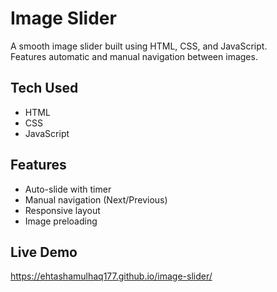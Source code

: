 #  Image Slider

A smooth image slider built using HTML, CSS, and JavaScript.  
Features automatic and manual navigation between images.

##  Tech Used
- HTML
- CSS
- JavaScript

##  Features
- Auto-slide with timer
- Manual navigation (Next/Previous)
- Responsive layout
- Image preloading

##  Live Demo
https://ehtashamulhaq177.github.io/image-slider/

